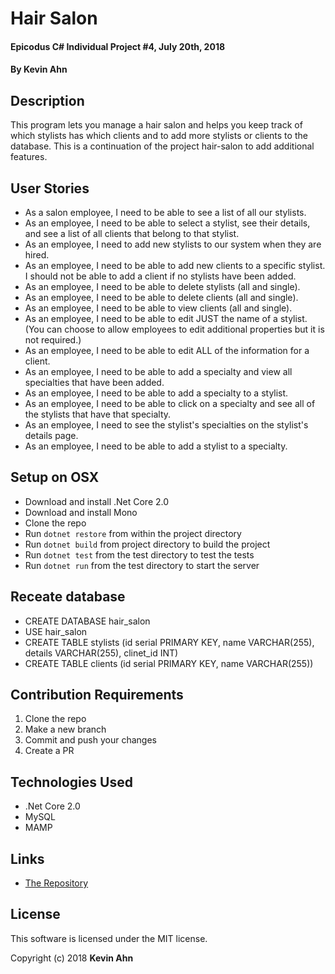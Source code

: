 # Hair Salon

#### Epicodus C# Individual Project #4, July 20th, 2018

#### By Kevin Ahn

## Description

This program lets you manage a hair salon and helps you keep track of which stylists has which clients and to add more stylists or clients to the database. This is a continuation of the project hair-salon to add additional features.

## User Stories

* As a salon employee, I need to be able to see a list of all our stylists.
* As an employee, I need to be able to select a stylist, see their details, and see a list of all clients that belong to that stylist.
* As an employee, I need to add new stylists to our system when they are hired.
* As an employee, I need to be able to add new clients to a specific stylist. I should not be able to add a client if no stylists have been added.
* As an employee, I need to be able to delete stylists (all and single).
* As an employee, I need to be able to delete clients (all and single).
* As an employee, I need to be able to view clients (all and single).
* As an employee, I need to be able to edit JUST the name of a stylist. (You can choose to allow employees to edit additional properties but it is not required.)
* As an employee, I need to be able to edit ALL of the information for a client.
* As an employee, I need to be able to add a specialty and view all specialties that have been added.
* As an employee, I need to be able to add a specialty to a stylist.
* As an employee, I need to be able to click on a specialty and see all of the stylists that have that specialty.
* As an employee, I need to see the stylist's specialties on the stylist's details page.
* As an employee, I need to be able to add a stylist to a specialty.



## Setup on OSX

* Download and install .Net Core 2.0
* Download and install Mono
* Clone the repo
* Run `dotnet restore` from within the project directory
* Run `dotnet build` from project directory to build the project
* Run `dotnet test` from the test directory to test the tests
* Run `dotnet run` from the test directory to start the server

## Receate database
* CREATE DATABASE hair_salon
* USE hair_salon
* CREATE TABLE stylists (id serial PRIMARY KEY, name VARCHAR(255), details VARCHAR(255), clinet_id INT)
* CREATE TABLE clients (id serial PRIMARY KEY, name VARCHAR(255))

## Contribution Requirements

1. Clone the repo
1. Make a new branch
1. Commit and push your changes
1. Create a PR

## Technologies Used

* .Net Core 2.0
*  MySQL
*  MAMP


## Links

* [The Repository](https://github.com/kevinahn7/snappy-snips)

## License

This software is licensed under the MIT license.

Copyright (c) 2018 **Kevin Ahn**